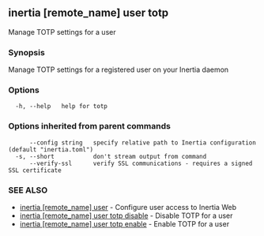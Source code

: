 ## inertia [remote_name] user totp

Manage TOTP settings for a user

### Synopsis

Manage TOTP settings for a registered user on your Inertia daemon

### Options

```
  -h, --help   help for totp
```

### Options inherited from parent commands

```
      --config string   specify relative path to Inertia configuration (default "inertia.toml")
  -s, --short           don't stream output from command
      --verify-ssl      verify SSL communications - requires a signed SSL certificate
```

### SEE ALSO

* [inertia [remote_name] user](inertia_[remote_name]_user.md)	 - Configure user access to Inertia Web
* [inertia [remote_name] user totp disable](inertia_[remote_name]_user_totp_disable.md)	 - Disable TOTP for a user
* [inertia [remote_name] user totp enable](inertia_[remote_name]_user_totp_enable.md)	 - Enable TOTP for a user

